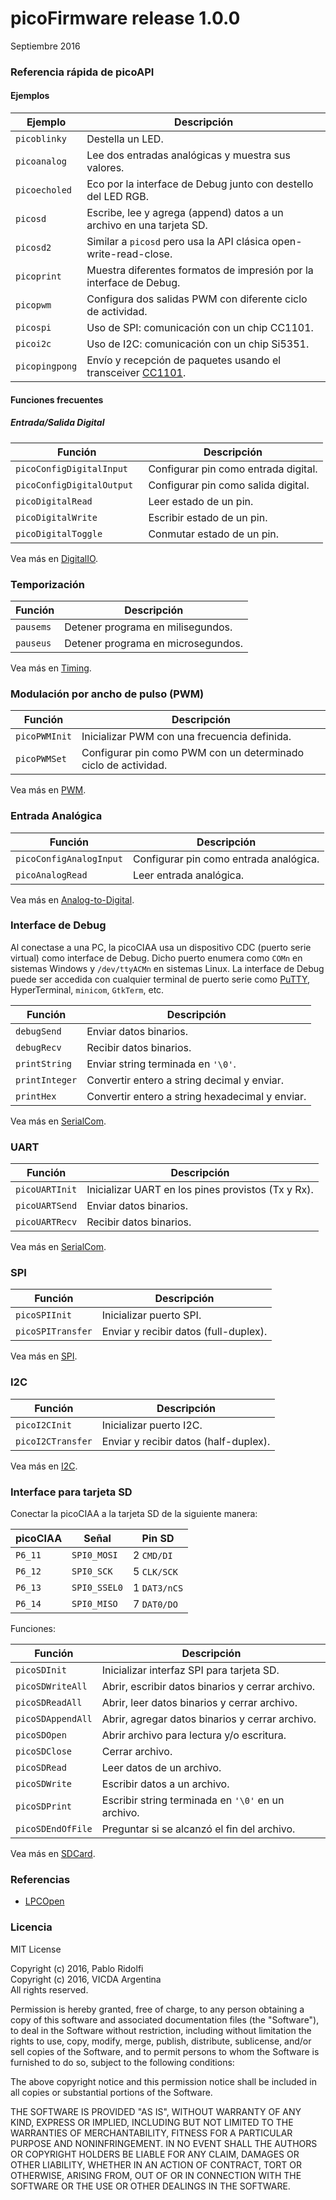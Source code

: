 # picoFirmware release 1.0.0
Septiembre 2016

### Referencia rápida de picoAPI

#### Ejemplos

| Ejemplo          | Descripción                                                          |
| ---------------- | -------------------------------------------------------------------- |
| `picoblinky`     | Destella un LED.                                                     |
| `picoanalog`     | Lee dos entradas analógicas y muestra sus valores.                   |
| `picoecholed`    | Eco por la interface de Debug junto con destello del LED RGB.        |
| `picosd`         | Escribe, lee y agrega (append) datos a un archivo en una tarjeta SD. |
| `picosd2`        | Similar a `picosd` pero usa la API clásica open-write-read-close.    |
| `picoprint`      | Muestra diferentes formatos de impresión por la interface de Debug.  |
| `picopwm`        | Configura dos salidas PWM con diferente ciclo de actividad.          |
| `picospi`        | Uso de SPI: comunicación con un chip CC1101.                         |
| `picoi2c`        | Uso de I2C: comunicación con un chip Si5351.                         |
| `picopingpong`   | Envío y recepción de paquetes usando el transceiver [CC1101](www.ti.com/product/CC1101).|

#### Funciones frecuentes

##### Entrada/Salida Digital

| Función                       | Descripción                          |
| ----------------------------- | ------------------------------------ |
| `picoConfigDigitalInput  `    | Configurar pin como entrada digital. |
| `picoConfigDigitalOutput `    | Configurar pin como salida digital.  |
| `picoDigitalRead         `    | Leer estado de un pin.               |
| `picoDigitalWrite        `    | Escribir estado de un pin.           |
| `picoDigitalToggle       `    | Conmutar estado de un pin.           |

Vea más en [DigitalIO](doc/group__DigitalIO.html).

### Temporización

| Función                       | Descripción                             |
| ----------------------------- | --------------------------------------- |
|    `pausems`                  | Detener programa en milisegundos.       |
|    `pauseus`                  | Detener programa en microsegundos.      |

Vea más en [Timing](doc/group__Timing.html).

### Modulación por ancho de pulso (PWM)

| Función       | Descripción                                                   |
| ------------- | ------------------------------------------------------------- |
| `picoPWMInit` | Inicializar PWM con una frecuencia definida.                  |
| `picoPWMSet ` | Configurar pin como PWM con un determinado ciclo de actividad.|

Vea más en [PWM](doc/group__PWM.html).

### Entrada Analógica

| Función                 | Descripción                            |
| ----------------------- | -------------------------------------- |
| `picoConfigAnalogInput` | Configurar pin como entrada analógica. |
| `picoAnalogRead       ` | Leer entrada analógica.                |

Vea más en [Analog-to-Digital](doc/group__Analog-to-Digital.html).

### Interface de Debug

Al conectase a una PC, la picoCIAA usa un dispositivo CDC (puerto serie virtual)
como interface de Debug. Dicho puerto enumera como `COMn` en sistemas Windows y `/dev/ttyACMn` en sistemas Linux. La interface de Debug puede ser accedida con cualquier terminal de puerto serie como [PuTTY](http://www.putty.org/), HyperTerminal, `minicom`, `GtkTerm`, etc.

| Función        | Descripción                                              |
| -------------- | -------------------------------------------------------- |
| `debugSend   ` | Enviar datos binarios.                                   |
| `debugRecv   ` | Recibir datos binarios.                                  |
| `printString ` | Enviar string terminada en `'\0'`.                       |
| `printInteger` | Convertir entero a string decimal y enviar.              |
| `printHex    ` | Convertir entero a string hexadecimal y enviar.          |

Vea más en [SerialCom](doc/group__SerialCom.html).

### UART

| Función        | Descripción                                              |
| -------------- | -------------------------------------------------------- |
| `picoUARTInit` | Inicializar UART en los pines provistos (Tx y Rx).       |
| `picoUARTSend` | Enviar datos binarios.                                   |
| `picoUARTRecv` | Recibir datos binarios.                                  |

Vea más en [SerialCom](doc/group__SerialCom.html).

### SPI

| Función           | Descripción                           |
| ----------------- | ------------------------------------- |
| `picoSPIInit    ` | Inicializar puerto SPI.               |
| `picoSPITransfer` | Enviar y recibir datos (full-duplex). |

Vea más en [SPI](doc/group__SPI.html).

### I2C

| Función           | Descripción                           |
| ----------------- | ------------------------------------- |
| `picoI2CInit    ` | Inicializar puerto I2C.               |
| `picoI2CTransfer` | Enviar y recibir datos (half-duplex). |

Vea más en [I2C](doc/group__I2C.html).

### Interface para tarjeta SD

Conectar la picoCIAA a la tarjeta SD de la siguiente manera:

| picoCIAA | Señal        | Pin SD       |
| -------- | ------------ | ------------ |
| `P6_11`  | `SPI0_MOSI`  | 2 `CMD/DI`   |
| `P6_12`  | `SPI0_SCK`   | 5 `CLK/SCK`  |
| `P6_13`  | `SPI0_SSEL0` | 1 `DAT3/nCS` |
| `P6_14`  | `SPI0_MISO`  | 7 `DAT0/DO`  |

Funciones:

| Función           | Descripción                                        |
| ----------------- | -------------------------------------------------- |
| `picoSDInit     ` | Inicializar interfaz SPI para tarjeta SD.          |
| `picoSDWriteAll ` | Abrir, escribir datos binarios y cerrar archivo.   |
| `picoSDReadAll  ` | Abrir, leer datos binarios y cerrar archivo.       |
| `picoSDAppendAll` | Abrir, agregar datos binarios y cerrar archivo.    |
| `picoSDOpen     ` | Abrir archivo para lectura y/o escritura.          |
| `picoSDClose    ` | Cerrar archivo.                                    |
| `picoSDRead     ` | Leer datos de un archivo.                          |
| `picoSDWrite    ` | Escribir datos a un archivo.                       |
| `picoSDPrint    ` | Escribir string terminada en `'\0'` en un archivo. |
| `picoSDEndOfFile` | Preguntar si se alcanzó el fin del archivo.        |

Vea más en [SDCard](doc/group__SDCard.html).

### Referencias

- [LPCOpen](www.nxp.com/lpcopen)

### Licencia

MIT License

Copyright (c) 2016, Pablo Ridolfi <br />
Copyright (c) 2016, VICDA Argentina <br />
All rights reserved.

Permission is hereby granted, free of charge, to any person obtaining a copy
of this software and associated documentation files (the "Software"), to deal
in the Software without restriction, including without limitation the rights
to use, copy, modify, merge, publish, distribute, sublicense, and/or sell
copies of the Software, and to permit persons to whom the Software is
furnished to do so, subject to the following conditions:

The above copyright notice and this permission notice shall be included in all
copies or substantial portions of the Software.

THE SOFTWARE IS PROVIDED "AS IS", WITHOUT WARRANTY OF ANY KIND, EXPRESS OR
IMPLIED, INCLUDING BUT NOT LIMITED TO THE WARRANTIES OF MERCHANTABILITY,
FITNESS FOR A PARTICULAR PURPOSE AND NONINFRINGEMENT. IN NO EVENT SHALL THE
AUTHORS OR COPYRIGHT HOLDERS BE LIABLE FOR ANY CLAIM, DAMAGES OR OTHER
LIABILITY, WHETHER IN AN ACTION OF CONTRACT, TORT OR OTHERWISE, ARISING FROM,
OUT OF OR IN CONNECTION WITH THE SOFTWARE OR THE USE OR OTHER DEALINGS IN THE
SOFTWARE.
